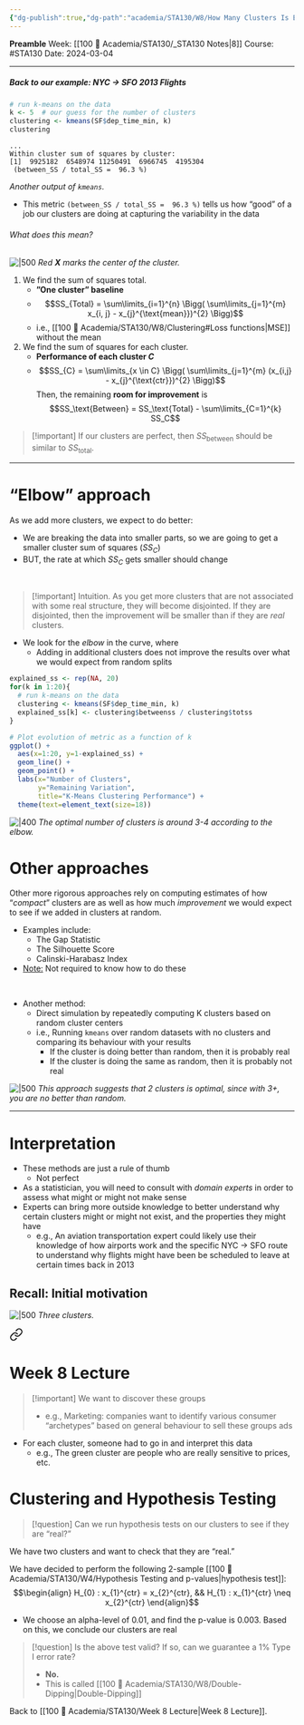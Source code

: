 ```yaml
---
{"dg-publish":true,"dg-path":"academia/STA130/W8/How Many Clusters Is Enough.md","permalink":"/academia/sta-130/w8/how-many-clusters-is-enough/","created":"2024-03-04T14:33:42.410-05:00","updated":"2024-03-05T21:47:44.180-05:00"}
---
```


**Preamble**
Week: [[100 📒 Academia/STA130/_STA130 Notes\|8]]
Course: #STA130
Date: 2024-03-04

---
##### Back to our example: NYC → SFO 2013 Flights

```r
# run k-means on the data
k <- 5  # our guess for the number of clusters
clustering <- kmeans(SF$dep_time_min, k)
clustering
```

```
...
Within cluster sum of squares by cluster:
[1]  9925182  6548974 11250491  6966745  4195304
 (between_SS / total_SS =  96.3 %)
```
*Another output of `kmeans`.*

- This metric `(between_SS / total_SS =  96.3 %)` tells us how “good” of a job our clusters are doing at capturing the variability in the data

###### What does this mean?
![|500](https://i.imgur.com/PKscpTR.png)
*Red **X** marks the center of the cluster.*

1. We find the sum of squares total.
    - **”One cluster” baseline**
    - $$SS_{Total} = \sum\limits_{i=1}^{n} \Bigg( \sum\limits_{j=1}^{m} x_{i, j} - x_{j}^{\text{mean}})^{2} \Bigg)$$
    - i.e., [[100 📒 Academia/STA130/W8/Clustering#Loss functions\|MSE]] without the mean
2. We find the sum of squares for each cluster.
    - **Performance of each cluster $C$**
    - $$SS_{C} = \sum\limits_{x \in C} \Bigg( \sum\limits_{j=1}^{m} (x_{i,j} - x_{j}^{\text{ctr}})^{2} \Bigg)$$
Then, the remaining **room for improvement** is
$$SS_\text{Between} = SS_\text{Total} - \sum\limits_{C=1}^{k} SS_C$$

> [!important] If our clusters are perfect, then $SS_\text{between}$ should be similar to $SS_\text{total}$.


---
# “Elbow” approach

As we add more clusters, we expect to do better: 
- We are breaking the data into smaller parts, so we are going to get a smaller cluster sum of squares ($SS_C$)
- BUT, the rate at which $SS_C$ gets smaller should change

<br>

> [!important] Intuition.
> As you get more clusters that are not associated with some real structure, they will become disjointed. If they are disjointed, then the improvement will be smaller than if they are *real* clusters.



- We look for the *elbow* in the curve, where
    - Adding in additional clusters does not improve the results over what we would expect from random splits

```r
explained_ss <- rep(NA, 20)
for(k in 1:20){
  # run k-means on the data
  clustering <- kmeans(SF$dep_time_min, k)
  explained_ss[k] <- clustering$betweenss / clustering$totss
}

# Plot evolution of metric as a function of k
ggplot() + 
  aes(x=1:20, y=1-explained_ss) +
  geom_line() + 
  geom_point() +
  labs(x="Number of Clusters", 
       y="Remaining Variation",
       title="K-Means Clustering Performance") +
  theme(text=element_text(size=18))
```

![|400](https://i.imgur.com/yNqWqGd.png)
*The optimal number of clusters is around 3-4 according to the elbow.*

# Other approaches

Other more rigorous approaches rely on computing estimates of how “*compact*” clusters are as well as how much *improvement* we would expect to see if we added in clusters at random.
- Examples include:
    - The Gap Statistic
    - The Silhouette Score
    - Calinski-Harabasz Index
-  <u>Note:</u> Not required to know how to do these

<br>

- Another method:
    - Direct simulation by repeatedly computing K clusters based on random cluster centers
    - i.e., Running `kmeans` over random datasets with no clusters and comparing its behaviour with your results
        - If the cluster is doing better than random, then it is probably real
        - If the cluster is doing the same as random, then it is probably not real

![|500](https://i.imgur.com/rF6NnnN.png)
*This approach suggests that 2 clusters is optimal, since with 3+, you are no better than random.*

---
# Interpretation

- These methods are just a rule of thumb
    - Not perfect
- As a statistician, you will need to consult with *domain experts* in order to assess what might or might not make sense
- Experts can bring more outside knowledge to better understand why certain clusters might or might not exist, and the properties they might have
    - e.g., An aviation transportation expert could likely use their knowledge of how airports work and the specific NYC → SFO route to understand why flights might have been be scheduled to leave at certain times back in 2013

## Recall: Initial motivation

![|500](https://i.imgur.com/q8FUNPa.png)
*Three clusters.*


<div class="transclusion internal-embed is-loaded"><a class="markdown-embed-link" href="/academia/sta-130/week-8-lecture/#42bec5" aria-label="Open link"><svg xmlns="http://www.w3.org/2000/svg" width="24" height="24" viewBox="0 0 24 24" fill="none" stroke="currentColor" stroke-width="2" stroke-linecap="round" stroke-linejoin="round" class="svg-icon lucide-link"><path d="M10 13a5 5 0 0 0 7.54.54l3-3a5 5 0 0 0-7.07-7.07l-1.72 1.71"></path><path d="M14 11a5 5 0 0 0-7.54-.54l-3 3a5 5 0 0 0 7.07 7.07l1.71-1.71"></path></svg></a><div class="markdown-embed">

<div class="markdown-embed-title">

# Week 8 Lecture

</div>


> [!important] We want to discover these groups
> - e.g., Marketing: companies want to identify various consumer “archetypes” based on general behaviour to sell these groups ads

</div></div>


- For each cluster, someone had to go in and interpret this data
    - e.g., The green cluster are people who are really sensitive to prices, etc.

# Clustering and Hypothesis Testing

> [!question] Can we run hypothesis tests on our clusters to see if they are “real?”

We have two clusters and want to check that they are “real.”

We have decided to perform the following 2-sample [[100 📒 Academia/STA130/W4/Hypothesis Testing and p-values\|hypothesis test]]: $$\begin{align} H_{0} : x_{1}^{ctr} = x_{2}^{ctr}, && H_{1} : x_{1}^{ctr} \neq x_{2}^{ctr} \end{align}$$
- We choose an alpha-level of 0.01, and find the p-value is 0.003. Based on this, we conclude our clusters are real

> [!question] Is the above test valid? If so, can we guarantee a 1% Type I error rate?
> - **No.**
> - This is called [[100 📒 Academia/STA130/W8/Double-Dipping\|Double-Dipping]]

Back to [[100 📒 Academia/STA130/Week 8 Lecture\|Week 8 Lecture]].